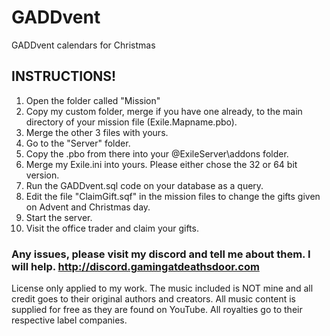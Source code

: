 # GADDvent
GADDvent calendars for Christmas

## INSTRUCTIONS!

1. Open the folder called "Mission"
2. Copy my custom folder, merge if you have one already, to the main directory of your mission file (Exile.Mapname.pbo).
3. Merge the other 3 files with yours.
4. Go to the "Server" folder.
5. Copy the .pbo from there into your @ExileServer\addons folder.
6. Merge my Exile.ini into yours. Please either chose the 32 or 64 bit version.
7. Run the GADDvent.sql code on your database as a query.
8. Edit the file "ClaimGift.sqf" in the mission files to change the gifts given on Advent and Christmas day.
9. Start the server.
10. Visit the office trader and claim your gifts.

### Any issues, please visit my discord and tell me about them. I will help. http://discord.gamingatdeathsdoor.com

License only applied to my work. The music included is NOT mine and all credit goes to their original authors and creators. All music content is supplied for free as they are found on YouTube. All royalties go to their respective label companies.
